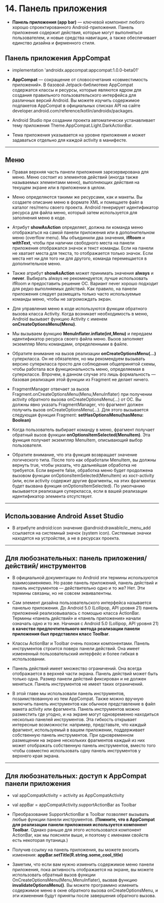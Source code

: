 # 14. Панель приложения

* **Панель приложения (app bar)** — ключевой компонент любого хорошо спроектированного Android-приложения. Панель приложения содержит действия, которые могут выполняться пользователем, и новые средства навигации, а также обеспечивает единство дизайна и фирменного стиля.

## **Панель приложения AppCompat**

* implementation 'androidx.appcompat:appcompat:1.0.0-beta01'

* **AppCompat** — сокращение от словосочетания «совместимость приложений». В базовой Jetpack-библиотеке AppCompat содержатся классы и ресурсы, которые являются ядром для создания правильного пользовательского интерфейса для различных версий Android. Вы можете изучить содержимое подпакетов AppCompat в официальных списках API на сайте developer.android.com/reference/kotlin/androidx/packages.

* Android Studio при создании проекта автоматически устанавливает тему приложения Theme.AppCompat.Light.DarkActionBar.

* Тема приложения указывается на уровне приложения и может задаваться отдельно для каждой activity в манифесте.

---

## **Меню**

* Правая верхняя часть панели приложения зарезервирована для меню. Меню состоит из элементов действий (иногда также называемых элементами меню), выполняющих действия на текущем экране или в приложении в целом.

* Меню определяются такими же ресурсами, как и макеты. Вы создаете описание меню в формате XML и помещаете файл в каталог res/menu своего проекта. Android генерирует идентификатор ресурса для файла меню, который затем используется для заполнения меню в коде.

* Атрибут **showAsAction** определяет, должна ли команда меню отображаться на самой панели приложения или в дополнительном меню (overflow menu). Мы объединили два значения, **ifRoom** и **withText**, чтобы при наличии свободного места на панели приложения отображался значок и текст команды. Если на панели не хватает места для текста, то отображается только значок. Если места нет ни для того ни для другого, команда перемещается в дополнительное меню.

* Также атрибут **showAsAction** может принимать значения **always** и **never**. Выбирать always не рекомендуется; лучше использовать ifRoom и предоставить решение ОС. Вариант never хорошо подходит для редко выполняемых действий. Как правило, на панели приложения следует размещать только часто используемые команды меню, чтобы не загромождать экран.

* Для управления меню в коде используются функции обратного вызова класса Activity. Когда возникает необходимость в меню, Android вызывает функцию Activity с именем **onCreateOptionsMenu(Menu)**.

* Мы вызываем функцию **MenuInflater.inflate(int,Menu)** и передаем идентификатор ресурса своего файла меню. Вызов заполняет экземпляр Menu командами, определенными в файле.

* Обратите внимание на вызов реализации **onCreateOptionsMenu(...)** суперкласса. Он не обязателен, но мы рекомендуем вызывать версию суперкласса просто для соблюдения общепринятой схемы, чтобы работала вся функциональность меню, определяемая в суперклассе. Впрочем, в данном случае это лишь формальность — базовая реализация этой функции из Fragment не делает ничего.

* FragmentManager отвечает за вызов Fragment.onCreateOptionsMenu(Menu,MenuInflater) при получении activity обратного вызова onCreateOptionsMenu(...) от ОС. Вы должны явно указать FragmentManager, что фрагмент должен получить вызов onCreateOptionsMenu(...). Для этого вызывается следующая функция Fragment: **setHasOptionsMenu(hasMenu: Boolean)**

* Когда пользователь выбирает команду в меню, фрагмент получает обратный вызов функции **onOptionsItemSelected(MenuItem)**. Эта функция получает экземпляр MenuItem, описывающий выбор пользователя.

* Обратите внимание, что эта функция возвращает значение логического типа. После того как обработали MenuItem, вы должны вернуть true, чтобы указать, что дальнейшая обработка не требуется. Если вернете false, обработка меню будет продолжена вызовом функции onOptionsItemSelected(MenuItem) из хост-activity (или, если activity содержит другие фрагменты, на этих фрагментах будет вызвана функция onOptionsItemSelected). По умолчанию вызывается реализация суперкласса, если в вашей реализации идентификатор элемента отсутствует.

---

## **Использование Android Asset Studio**

* В атрибуте android:icon значение @android:drawable/ic_menu_add ссылается на системный значок (system icon). Системные значки находятся на устройстве, а не в ресурсах проекта.

---

## **Для любознательных: панель приложения/действий/ инструментов**

* В официальной документации по Android эти термины используются взаимозаменяемо. Но разве панель приложений, панель действий и панель инструментов — действительно одно и то же? Нет. Эти термины связаны, но не совсем эквивалентны.

* Сам элемент дизайна пользовательского интерфейса называется панелью приложения. До Android 5.0 (Lollipop, API уровня 21) панель приложений реализовывалась с помощью класса ActionBar. Термины «панель действий» и «панель приложения» начали означать одно и то же. Начиная с Android 5.0 (Lollipop, API уровня 21) **в качестве предпочтительного метода реализации панели приложения был представлен класс Toolbar**.

* Классы ActionBar и Toolbar очень похожи компонентами. Панель инструментов строится поверх панели действий. Она имеет измененный пользовательский интерфейс и более гибкая в использовании.

* Панель действий имеет множество ограничений. Она всегда отображается в верхней части экрана. Панель действий может быть только одна. Размер панели действий фиксирован и не должен меняться. Панель инструментов не имеет таких ограничений.

* В этой главе мы использовали панель инструментов, позаимствованную из тем AppCompat. Также можно вручную включить панель инструментов как обычное представление в файл макета activity или фрагмента. Панель инструментов можно разместить где угодно, и на экране могут одновременно находиться несколько панелей инструментов. Эта гибкость открывает интересные возможности: например, представьте, что каждый фрагмент, используемый в вашем приложении, поддерживает собственную панель инструментов. При одновременном размещении на экране нескольких фрагментов каждый из них может отображать собственную панель инструментов, вместо того чтобы совместно использовать одну панель инструментов у верхнего края экрана.

---

## **Для любознательных: доступ к AppCompat панели приложения**

* val appCompatActivity = activity as AppCompatActivity

* val appBar = appCompatActivity.supportActionBar as Toolbar

* Преобразование SupportActionBar в Toolbar позволяет вызывать любые функции панели инструментов. (**Помните, что в AppCompat для реализации панели приложения используется компонент Toolbar**. Однако раньше для этого использовался компонент ActionBar, как мы поясняли выше, и поэтому с именами свойств есть некоторая путаница.)

* Получив ссылку на панель приложения, вы можете вносить изменения: **appBar.setTitle(R.string.some_cool_title)**

* Заметим, что если вам нужно изменить содержимое меню панели приложения, пока активность отображается на экране, вы можете использовать обратный вызов функции OnCreateOptionsMenu(Menu,MenuInflater), вызвав функцию **invalidateOptionsMenu()**. Вы можете программно изменить содержимое меню в окне обратного вызова onCreateOptionsMenu, и эти изменения будут приняты после завершения обратного вызова.